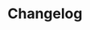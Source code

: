<!--@include: ../../scripts-blender/addons/cache_manager/README.md-->
## 
# Changelog
<!--@include: ../../scripts-blender/addons/cache_manager/CHANGELOG.md-->


